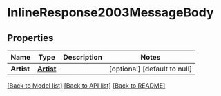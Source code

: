 # InlineResponse2003MessageBody

## Properties
Name | Type | Description | Notes
------------ | ------------- | ------------- | -------------
**Artist** | [**Artist**](Artist.md) |  | [optional] [default to null]

[[Back to Model list]](../README.md#documentation-for-models) [[Back to API list]](../README.md#documentation-for-api-endpoints) [[Back to README]](../README.md)


